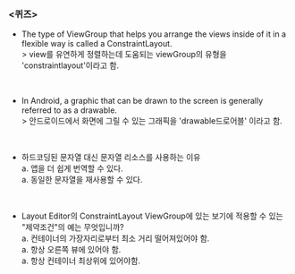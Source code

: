 ### <퀴즈>

* The type of ViewGroup that helps you arrange the views inside of it in a flexible way is called a ConstraintLayout.  
&#62; view를 유연하게 정렬하는데 도움되는 viewGroup의 유형을 'constraintlayout'이라고 함.  
<br>

* In Android, a graphic that can be drawn to the screen is generally referred to as a drawable.  
&#62; 안드로이드에서 화면에 그릴 수 있는 그래픽을 'drawable드로어블' 이라고 함.  
<br>

* 하드코딩된 문자열 대신 문자열 리소스를 사용하는 이유  
a. 앱을 더 쉽게 번역할 수 있다.  
a. 동일한 문자열을 재사용할 수 있다.   
<br>

* Layout Editor의 ConstraintLayout ViewGroup에 있는 보기에 적용할 수 있는 "제약조건"의 예는 무엇입니까?  
a. 컨테이너의 가장자리로부터 최소 거리 떨어져있어야 함.  
a. 항상 오른쪽 뷰에 있어야 함.  
a. 항상 컨테이너 최상위에 있어야함.  
